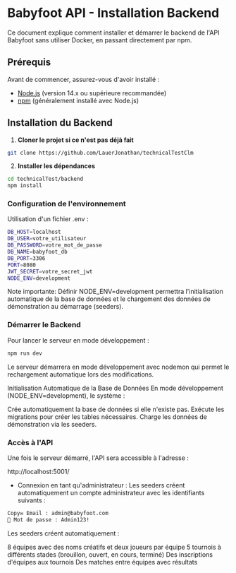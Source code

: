 # Babyfoot API - Installation Backend

Ce document explique comment installer et démarrer le backend de l'API Babyfoot sans utiliser Docker, en passant directement par npm.

## Prérequis

Avant de commencer, assurez-vous d'avoir installé :

- [Node.js](https://nodejs.org/) (version 14.x ou supérieure recommandée)
- [npm](https://www.npmjs.com/) (généralement installé avec Node.js)

## Installation du Backend

1. **Cloner le projet si ce n'est pas déjà fait**

```bash
git clone https://github.com/LauerJonathan/technicalTestClm
```

2. **Installer les dépendances**

```bash
cd technicalTest/backend
npm install
```

### Configuration de l'environnement

Utilisation d'un fichier .env :

```bash
DB_HOST=localhost
DB_USER=votre_utilisateur
DB_PASSWORD=votre_mot_de_passe
DB_NAME=babyfoot_db
DB_PORT=3306
PORT=8080
JWT_SECRET=votre_secret_jwt
NODE_ENV=development
```

Note importante: Définir NODE_ENV=development permettra l'initialisation automatique de la base de données et le chargement des données de démonstration au démarrage (seeders).

### Démarrer le Backend

Pour lancer le serveur en mode développement :

```bash
npm run dev
```

Le serveur démarrera en mode développement avec nodemon qui permet le rechargement automatique lors des modifications.

Initialisation Automatique de la Base de Données
En mode développement (NODE_ENV=development), le système :

Crée automatiquement la base de données si elle n'existe pas.
Exécute les migrations pour créer les tables nécessaires.
Charge les données de démonstration via les seeders.

### Accès à l'API

Une fois le serveur démarré, l'API sera accessible à l'adresse :

http://localhost:5001/

- Connexion en tant qu'administrateur :
  Les seeders créent automatiquement un compte administrateur avec les identifiants suivants :

```bash
Copy✉️ Email : admin@babyfoot.com
🔑 Mot de passe : Admin123!
```

Les seeders créent automatiquement :

8 équipes avec des noms créatifs et deux joueurs par équipe
5 tournois à différents stades (brouillon, ouvert, en cours, terminé)
Des inscriptions d'équipes aux tournois
Des matches entre équipes avec résultats
